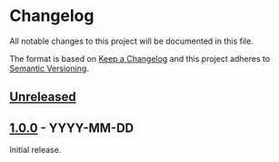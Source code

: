 # Changelog

All notable changes to this project will be documented in this file.

The format is based on [Keep a Changelog](https://keepachangelog.com/en/1.0.0/) 
and this project adheres to 
[Semantic Versioning](https://semver.org/spec/v2.0.0.html).

## [Unreleased]

## [1.0.0] - YYYY-MM-DD

Initial release.

[//]: # (Version Diffs)
[Unreleased]: https://github.com/jhthorp/TrueNAS-Scripts/compare/v1.0.0...HEAD
[1.0.0]: https://github.com/jhthorp/TrueNAS-Scripts/releases/tag/v1.0.0